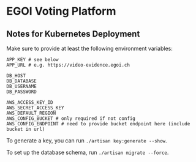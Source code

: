 # EGOI Voting Platform

## Notes for Kubernetes Deployment

Make sure to provide at least the following environment variables:

```shell
APP_KEY # see below
APP_URL # e.g. https://video-evidence.egoi.ch

DB_HOST
DB_DATABASE
DB_USERNAME
DB_PASSWORD

AWS_ACCESS_KEY_ID
AWS_SECRET_ACCESS_KEY
AWS_DEFAULT_REGION
AWS_CONFIG_BUCKET # only required if not config
AWS_CONFIG_ENDPOINT # need to provide bucket endpoint here (include bucket in url)
```

To generate a key, you can run `./artisan key:generate --show`.

To set up the database schema, run `./artisan migrate --force`.
